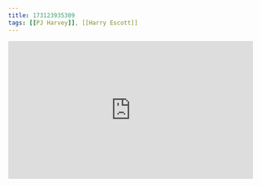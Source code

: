 ```yaml
---
title: 173123935309
tags: [[PJ Harvey]], [[Harry Escott]]
---
```

<iframe allow="accelerometer; autoplay; clipboard-write; encrypted-media; gyroscope; picture-in-picture" allowfullscreen="" frameborder="0" height="281" id="youtube_iframe" src="https://www.youtube.com/embed/liRxipTbLWo?feature=oembed&amp;enablejsapi=1&amp;origin=https://safe.txmblr.com&amp;wmode=opaque" width="500"></iframe>